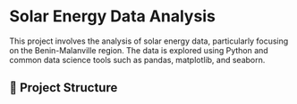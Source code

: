 # Solar Energy Data Analysis

This project involves the analysis of solar energy data, particularly focusing on the Benin-Malanville region. The data is explored using Python and common data science tools such as pandas, matplotlib, and seaborn.

## 📁 Project Structure

